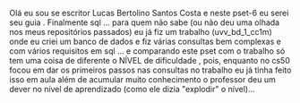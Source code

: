 Olá eu sou se escritor Lucas Bertolino Santos Costa e neste pset-6 eu serei seu guia . Finalmente sql ... para quem não sabe (ou não deu uma olhada nos meus repositórios passados) eu já fiz um trabalho (uvv_bd_1_cc1m) onde eu criei um banco de dados e fiz várias consultas bem complexas e com vários requisitos em sql ... e comparando este pset com o trabalho só tem uma coisa de diferente o NÍVEL de dificuldade , pois, enquanto no cs50 focou em dar os primeiros passos nas consultas no trabalho eu já tinha feito isso em aula além de acumular muito conhecimento o professor deu um dever no nível de aprendizado (como ele dizia "explodir" o nível)...
